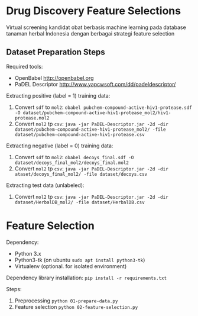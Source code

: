 # Drug Discovery Feature Selections

Virtual screening kandidat obat berbasis machine learning pada database tanaman herbal Indonesia dengan berbagai strategi feature selection

## Dataset Preparation Steps

Required tools:

* OpenBabel http://openbabel.org
* PaDEL Descriptor http://www.yapcwsoft.com/dd/padeldescriptor/

Extracting positive (label = 1) training data:

1. Convert `sdf` to `mol2`: `obabel pubchem-compound-active-hiv1-protease.sdf -O dataset/pubchem-compound-active-hiv1-protease_mol2/hiv1-protease.mol2`
1. Convert `mol2` tp `csv`: `java -jar PaDEL-Descriptor.jar -2d -dir dataset/pubchem-compound-active-hiv1-protease_mol2/ -file dataset/pubchem-compound-active-hiv1-protease.csv`

Extracting negative (label = 0) training data:

1. Convert `sdf` to `mol2`: `obabel decoys_final.sdf -O dataset/decoys_final_mol2/decoys_final.mol2`
1. Convert `mol2` tp `csv`: `java -jar PaDEL-Descriptor.jar -2d -dir ataset/decoys_final_mol2/ -file dataset/decoys.csv`

Extracting test data (unlabeled):

1. Convert `mol2` tp `csv`: `java -jar PaDEL-Descriptor.jar -2d -dir dataset/HerbalDB_mol2/ -file dataset/HerbalDB.csv`


# Feature Selection

Dependency:

* Python 3.x
* Python3-tk (on ubuntu `sudo apt install python3-tk`)
* Virtualenv (optional. for isolated environment)

Dependency library installation: `pip install -r requirements.txt`

Steps:

1. Preprocessing `python 01-prepare-data.py`
1. Feature selection `python 02-feature-selection.py`